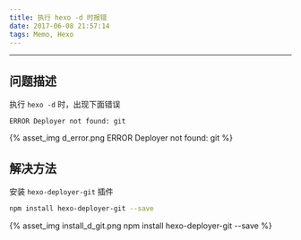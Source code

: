 ```yaml
---
title: 执行 hexo -d 时报错
date: 2017-06-08 21:57:14
tags: Memo, Hexo
---
```


---

## 问题描述

执行 `hexo -d` 时，出现下面错误
```
ERROR Deployer not found: git
```

{% asset_img d_error.png ERROR Deployer not found: git %}


## 解决方法

安装 `hexo-deployer-git` 插件
```bash
npm install hexo-deployer-git --save
```

{% asset_img install_d_git.png npm install hexo-deployer-git --save %}

